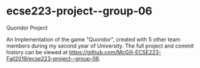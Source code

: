 # ecse223-project--group-06


Quoridor Project

An Implementation of the game "Quoridor", created with 5 other team members during my second year of University. The full project and commit history can be viewed at https://github.com/McGill-ECSE223-Fall2019/ecse223-project--group-06.
